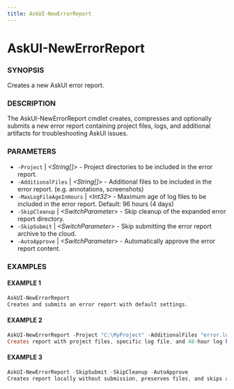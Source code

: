 ```yaml
---
title: AskUI-NewErrorReport
---
```


# AskUI-NewErrorReport

### SYNOPSIS

Creates a new AskUI error report.

### DESCRIPTION

The AskUI-NewErrorReport cmdlet creates, compresses and optionally submits a new error report 
containing project files, logs, and additional artifacts for troubleshooting AskUI issues.

### PARAMETERS

- `-Project` | _&lt;String[]&gt;_ - Project directories to be included in the error report. 
- `-AdditionalFiles` | _&lt;String[]&gt;_ - Additional files to be included in the error report. (e.g. annotations, screenshots) 
- `-MaxLogFileAgeInHours` | _&lt;Int32&gt;_ - Maximum age of log files to be included in the error report.
Default: 96 hours (4 days) 
- `-SkipCleanup` | _&lt;SwitchParameter&gt;_ - Skip cleanup of the expanded error report directory. 
- `-SkipSubmit` | _&lt;SwitchParameter&gt;_ - Skip submitting the error report archive to the cloud. 
- `-AutoApprove` | _&lt;SwitchParameter&gt;_ - Automatically approve the error report content.

### EXAMPLES

#### EXAMPLE 1

```powershell
AskUI-NewErrorReport
Creates and submits an error report with default settings.
```
 
#### EXAMPLE 2

```powershell
AskUI-NewErrorReport -Project "C:\MyProject" -AdditionalFiles "error.log" -MaxLogFileAgeInHours 48
Creates report with project files, specific log file, and 48-hour log history.
```
 
#### EXAMPLE 3

```powershell
AskUI-NewErrorReport -SkipSubmit -SkipCleanup -AutoApprove
Creates report locally without submission, preserves files, and skips approval prompt.
```


